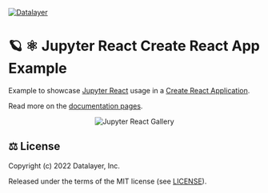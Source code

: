 [![Datalayer](https://assets.datalayer.design/datalayer-25.svg)](https://datalayer.io)

# 🪐 ⚛️ Jupyter React Create React App Example

Example to showcase [Jupyter React](https://github.com/datalayer/jupyter-react) usage in a [Create React Application](https://reactjs.org/docs/create-a-new-react-app.html).

Read more on the [documentation pages](https://jupyter-ui.datalayer.tech/docs/examples/cra).

<div align="center" style="text-align: center">
  <img alt="Jupyter React Gallery" src="https://datalayer-jupyter-examples.s3.amazonaws.com/jupyter-react-gallery.gif" />
</div>

## ⚖️ License

Copyright (c) 2022 Datalayer, Inc.

Released under the terms of the MIT license (see [LICENSE](./LICENSE)).
